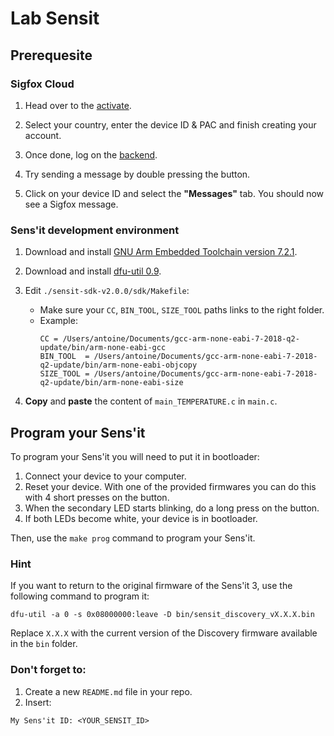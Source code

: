 # Lab Sensit

## Prerequesite

### Sigfox Cloud

1.  Head over to the [activate](https://buy.sigfox.com/activate).

2. Select your country, enter the device ID & PAC and finish creating your account.

3. Once done, log on the [backend](https://backend.sigfox.com/).

4. Try sending a message by double pressing the button.

5. Click on your device ID and select the **"Messages"** tab. You should now see a Sigfox message.

### Sens'it development environment

1. Download and install [GNU Arm Embedded Toolchain version 7.2.1](https://developer.arm.com/open-source/gnu-toolchain/gnu-rm/downloads).

2. Download and install [dfu-util 0.9](http://dfu-util.sourceforge.net/).

3. Edit `./sensit-sdk-v2.0.0/sdk/Makefile`:

    * Make sure your `CC`, `BIN_TOOL`, `SIZE_TOOL` paths links to the right folder.
    * Example:
        ```
        CC = /Users/antoine/Documents/gcc-arm-none-eabi-7-2018-q2-update/bin/arm-none-eabi-gcc
        BIN_TOOL  = /Users/antoine/Documents/gcc-arm-none-eabi-7-2018-q2-update/bin/arm-none-eabi-objcopy
        SIZE_TOOL = /Users/antoine/Documents/gcc-arm-none-eabi-7-2018-q2-update/bin/arm-none-eabi-size
        ```
4. **Copy** and **paste** the content of `main_TEMPERATURE.c` in `main.c`.

## Program your Sens'it

To program your Sens'it you will need to put it in bootloader:
1. Connect your device to your computer.
2. Reset your device. With one of the provided firmwares you can do this with 4 short presses on the button.
3. When the secondary LED starts blinking, do a long press on the button.
4. If both LEDs become white, your device is in bootloader.

Then, use the `make prog` command to program your Sens'it.

### Hint

If you want to return to the original firmware of the Sens'it 3, use the following command to program it:
```
dfu-util -a 0 -s 0x08000000:leave -D bin/sensit_discovery_vX.X.X.bin
```
Replace `X.X.X` with the current version of the Discovery firmware available in the `bin` folder.

### Don't forget to:

1. Create a new `README.md` file in your repo.
2. Insert:
```
My Sens'it ID: <YOUR_SENSIT_ID>
```